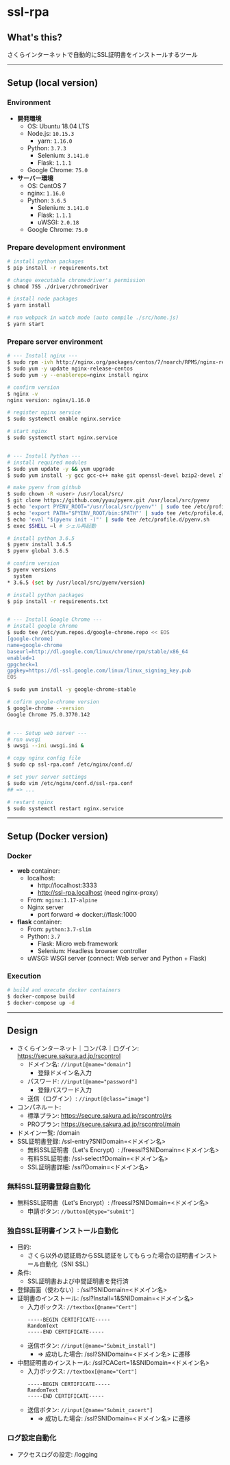 # ssl-rpa

## What's this?

さくらインターネットで自動的にSSL証明書をインストールするツール

***

## Setup (local version)

### Environment
- **開発環境**
    - OS: Ubuntu 18.04 LTS
    - Node.js: `10.15.3`
        - yarn: `1.16.0`
    - Python: `3.7.3`
        - Selenium: `3.141.0`
        - Flask: `1.1.1`
    - Google Chrome: `75.0`
- **サーバー環境**
    - OS: CentOS 7
    - nginx: `1.16.0`
    - Python: `3.6.5`
        - Selenium: `3.141.0`
        - Flask: `1.1.1`
        - uWSGI: `2.0.18`
    - Google Chrome: `75.0`

### Prepare development environment
```bash
# install python packages
$ pip install -r requirements.txt

# change executable chromedriver's permission
$ chmod 755 ./driver/chromedriver

# install node packages
$ yarn install

# run webpack in watch mode (auto compile ./src/home.js)
$ yarn start
```

### Prepare server environment
```bash
# --- Install nginx ---
$ sudo rpm -ivh http://nginx.org/packages/centos/7/noarch/RPMS/nginx-release-centos-7-0.el7.ngx.noarch.rpm
$ sudo yum -y update nginx-release-centos
$ sudo yum -y --enablerepo=nginx install nginx

# confirm version
$ nginx -v
nginx version: nginx/1.16.0

# register nginx service
$ sudo systemctl enable nginx.service

# start nginx
$ sudo systemctl start nginx.service


# --- Install Python ---
# install required modules
$ sudo yum update -y && yum upgrade
$ sudo yum install -y gcc gcc-c++ make git openssl-devel bzip2-devel zlib-devel r sqlite-devel openssl-devel

# make pyenv from github
$ sudo chown -R <user> /usr/local/src/
$ git clone https://github.com/yyuu/pyenv.git /usr/local/src/pyenv
$ echo 'export PYENV_ROOT="/usr/local/src/pyenv"' | sudo tee /etc/profile.d/pyenv.sh
$ echo 'export PATH="$PYENV_ROOT/bin:$PATH"' | sudo tee /etc/profile.d/pyenv.sh
$ echo 'eval "$(pyenv init -)"' | sudo tee /etc/profile.d/pyenv.sh
$ exec $SHELL –l # シェル再起動

# install python 3.6.5
$ pyenv install 3.6.5
$ pyenv global 3.6.5

# confirm version
$ pyenv versions
  system
* 3.6.5 (set by /usr/local/src/pyenv/version)

# install python packages
$ pip install -r requirements.txt


# --- Install Google Chrome ---
# install google chrome
$ sudo tee /etc/yum.repos.d/google-chrome.repo << EOS
[google-chrome]
name=google-chrome
baseurl=http://dl.google.com/linux/chrome/rpm/stable/x86_64
enabled=1
gpgcheck=1
gpgkey=https://dl-ssl.google.com/linux/linux_signing_key.pub
EOS

$ sudo yum install -y google-chrome-stable

# cofirm google-chrome version
$ google-chrome --version
Google Chrome 75.0.3770.142


# --- Setup web server ---
# run uwsgi
$ uwsgi --ini uwsgi.ini &

# copy nginx config file
$ sudo cp ssl-rpa.conf /etc/nginx/conf.d/

# set your server settings
$ sudo vim /etc/nginx/conf.d/ssl-rpa.conf
## => ...

# restart nginx
$ sudo systemctl restart nginx.service
```

***

## Setup (Docker version)

### Docker
- **web** container:
    - localhost:
        - http://localhost:3333
        - http://ssl-rpa.localhost (need nginx-proxy)
    - From: `nginx:1.17-alpine`
    - Nginx server
        - port forward => docker://flask:1000
- **flask** container:
    - From: `python:3.7-slim`
    - Python: `3.7`
        - Flask: Micro web framework
        - Selenium: Headless browser controller
    - uWSGI: WSGI server (connect: Web server and Python + Flask)

### Execution
```bash
# build and execute docker containers
$ docker-compose build
$ docker-compose up -d
```

***

## Design

- さくらインターネット｜コンパネ｜ログイン: https://secure.sakura.ad.jp/rscontrol
    - ドメイン名: `//input[@name="domain"]`
        - 登録ドメイン名入力
    - パスワード: `//input[@name="password"]`
        - 登録パスワード入力
    - 送信（ログイン）: `//input[@class="image"]`
- コンパネルート:
    - 標準プラン: https://secure.sakura.ad.jp/rscontrol/rs
    - PROプラン: https://secure.sakura.ad.jp/rscontrol/main
- ドメイン一覧: /domain
- SSL証明書登録: /ssl-entry?SNIDomain=<ドメイン名>
    - 無料SSL証明書（Let's Encrypt）: /freessl?SNIDomain=<ドメイン名>
    - 有料SSL証明書: /ssl-select?Domain=<ドメイン名>
    - SSL証明書詳細: /ssl?Domain=<ドメイン名>

### 無料SSL証明書登録自動化
- 無料SSL証明書（Let's Encrypt）: /freessl?SNIDomain=<ドメイン名>
    - 申請ボタン: `//button[@type="submit"]`

### 独自SSL証明書インストール自動化
- 目的:
    - さくら以外の認証局からSSL認証をしてもらった場合の証明書インストール自動化（SNI SSL）
- 条件:
    - SSL証明書および中間証明書を発行済
- 登録画面（使わない）: /ssl?SNIDomain=<ドメイン名>
- 証明書のインストール: /ssl?Install=1&SNIDomain=<ドメイン名>
    - 入力ボックス: `//textbox[@name="Cert"]`
        ```ssl
        -----BEGIN CERTIFICATE-----
        RandomText
        -----END CERTIFICATE-----
        ```
    - 送信ボタン: `//input[@name="Submit_install"]`
        - => 成功した場合: /ssl?SNIDomain=<ドメイン名> に遷移
- 中間証明書のインストール: /ssl?CACert=1&SNIDomain=<ドメイン名>
    - 入力ボックス: `//textbox[@name="Cert"]`
        ```ssl
        -----BEGIN CERTIFICATE-----
        RandomText
        -----END CERTIFICATE-----
        ```
    - 送信ボタン: `//input[@name="Submit_cacert"]`
        - => 成功した場合: /ssl?SNIDomain=<ドメイン名> に遷移

### ログ設定自動化
- アクセスログの設定: /logging

